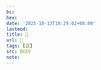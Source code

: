 ```yaml
---
bc:
hex:
date: '2025-10-13T10:29:02+08:00'
lastmod:
title: 􂀆
url: 􂀆
tags: [逕]
src: DCCV
note:
---
```


